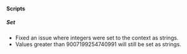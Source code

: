 
#### Scripts

##### Set

- Fixed an issue where integers were set to the context as strings.
- Values greater than 9007199254740991 will still be set as strings.
